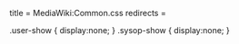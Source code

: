 title = MediaWiki:Common.css
redirects =
>>>>

.user-show {
  display:none;
}
.sysop-show {
  display:none;
}